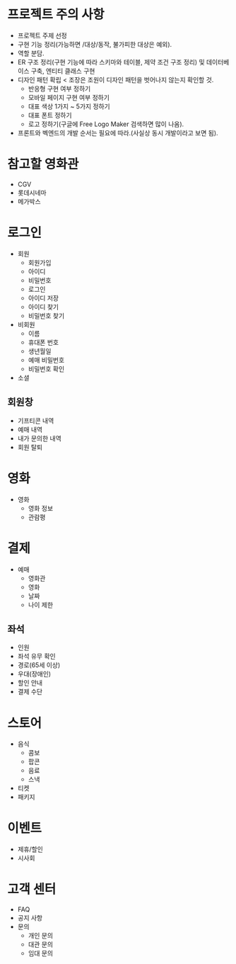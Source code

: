 # 프로젝트 주의 사항
- 프로젝트 주제 선정
- 구현 기능 정리(가능하면 /대상/동작, 불가피한 대상은 예외).
- 역할 분담.
- ER 구조 정리(구현 기능에 따라 스키마와 테이블, 제약 조건 구조 정리) 및 데이터베이스 구축, 엔티티 클래스 구현
- 디자인 패턴 확립 < 조장은 조원이 디자인 패턴을 벗어나지 않는지 확인할 것.
  - 반응형 구현 여부 정하기
  - 모바일 페이지 구현 여부 정하기
  - 대표 색상 1가지 ~ 5가지 정하기
  - 대표 폰트 정하기
  - 로고 정하기(구글에 Free Logo Maker 검색하면 많이 나옴).
- 프론트와 벡엔드의 개발 순서는 필요에 따라.(사실상 동시 개발이라고 보면 됨).

# 참고할 영화관
- CGV
- 롯데시네마
- 메가박스

# 로그인
- 회원
  - 회원가입
  - 아이디
  - 비밀번호
  - 로그인
  - 아이디 저장
  - 아이디 찾기
  - 비밀번호 찾기
- 비회원
  - 이름
  - 휴대폰 번호
  - 생년월일
  - 예매 비밀번호
  - 비밀번호 확인
- 소셜

## 회원창
- 기프티콘 내역
- 예매 내역
- 내가 문의한 내역
- 회원 탈퇴

# 영화
- 영화
  - 영화 정보
  - 관람평
  
# 결제
- 예매
  - 영화관
  - 영화
  - 날짜
  - 나이 제한

## 좌석
  - 인원
  - 좌석 유무 확인
  - 경로(65세 이상)
  - 우대(장애인)
  - 할인 안내
  - 결제 수단

# 스토어
- 음식
  - 콤보
  - 팝콘
  - 음료
  - 스낵
- 티켓
- 패키지

# 이벤트
- 제휴/할인
- 시사회

# 고객 센터
- FAQ
- 공지 사항
- 문의
  - 개인 문의
  - 대관 문의
  - 임대 문의